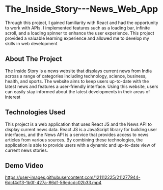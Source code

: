 # The_Inside_Story---News_Web_App

Through this project, I gained familiarity with React and had the opportunity to work with APIs. I implemented features such as a loading bar, infinite scroll, and a loading spinner to enhance the user experience. This project provided a valuable learning experience and allowed me to develop my skills in web development

## About The Project

The Inside Story is a news website that displays current news from India across a range of categories including technology, science, business, health, and sports. The website aims to keep users up-to-date with the latest news and features a user-friendly interface. Using this website, users can easily stay informed about the latest developments in their areas of interest


## Technologies Used

This project is a web application that uses React JS and the News API to display current news data. React JS is a JavaScript library for building user interfaces, and the News API is a service that provides access to news articles from various sources. By combining these technologies, the application is able to provide users with a dynamic and up-to-date view of current news stories.


## Demo Video


https://user-images.githubusercontent.com/121112225/211277944-6dcf4d13-1b0f-427a-86df-56edcdc02b33.mp4

